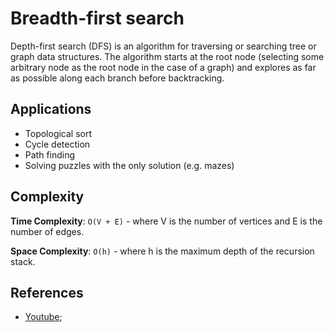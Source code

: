 # Breadth-first search

Depth-first search (DFS) is an algorithm for traversing or searching tree or graph data structures. The algorithm starts at the root node (selecting some arbitrary node as the root node in the case of a graph) and explores as far as possible along each branch before backtracking.

## Applications

- Topological sort
- Cycle detection
- Path finding
- Solving puzzles with the only solution (e.g. mazes)

## Complexity

**Time Complexity**: `O(V + E)` - where V is the number of vertices and E is the number of edges.

**Space Complexity**: `O(h)` - where h is the maximum depth of the recursion stack.

## References

- [Youtube](https://www.youtube.com/watch?v=AfSk24UTFS8);
